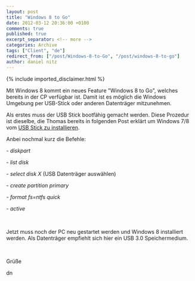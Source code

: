 ```yaml
---
layout: post
title: "Windows 8 to Go"
date: 2012-03-12 20:36:00 +0100
comments: true
published: true
excerpt_separator: <!-- more -->
categories: Archive
tags: ["Client", "de"]
redirect_from: ["/post/Windows-8-to-Go", "/post/windows-8-to-go"]
author: daniel nitz
---
```

<!-- more -->
{% include imported_disclaimer.html %}
<p>Mit Windows 8 kommt ein neues Feature "Windows 8 to Go", welches bereits in der CP verf&uuml;gbar ist. Damit ist es m&ouml;glich die Windows Umgebung per USB-Stick oder anderen Datentr&auml;ger mitzunehmen.</p>
<p>Als erstes muss der USB Stick bootf&auml;hig gemacht werden. Diese Prozedur ist dieselbe, die Thomas bereits in folgenden Post erkl&auml;rt um Windows 7/8 vom <a href="/post/Windows-7-e28093-Installation-mit-USB-Stick.aspx" target="_blank">USB Stick zu installieren</a>.</p>
<p>Anbei nochmal kurz die Befehle:</p>
<p>- <em>diskpart</em></p>
<p>- <em>list disk</em></p>
<p>- <em>select disk X </em>(USB Datentr&auml;ger ausw&auml;hlen)</p>
<p>- <em>create partition primary</em></p>
<p><em>- format fs=ntfs quick</em></p>
<p><em>- active</em></p>
<p>&nbsp;</p>
<p>Jetzt muss noch der PC neu gestartet werden und Windows 8 installiert werden. Als Datentr&auml;ger empfiehlt sich hier ein USB 3.0 Speichermedium.</p>
<p>&nbsp;</p>
<p>Gr&uuml;&szlig;e</p>
<p>dn</p>
